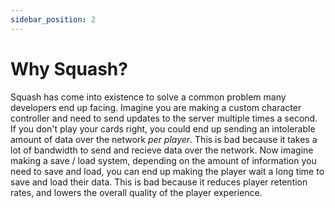 ```yaml
---
sidebar_position: 2
---
```


# Why Squash?

Squash has come into existence to solve a common problem many developers end up facing. Imagine you are making a custom character controller and need to send updates to the server multiple times a second. If you don't play your cards right, you could end up sending an intolerable amount of data over the network *per player*. This is bad because it takes a lot of bandwidth to send and recieve data over the network. Now imagine making a save / load system, depending on the amount of information you need to save and load, you can end up making the player wait a long time to save and load their data. This is bad because it reduces player retention rates, and lowers the overall quality of the player experience.